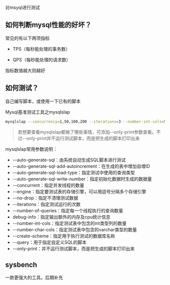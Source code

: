 对msyql进行测试



## 如何判断mysql性能的好坏？

常见的有以下两项指标

- TPS（每秒能处理的事务数）

- QPS（每秒能处理的请求数）

指标数值越大则越好



## 如何测试？

自己编写脚本，或使用一下已有的脚本 

Mysql基准测试工具之mysqlslap

```bash
mysqlslap --concurrency=1,50,100,200 --iterations=3 --number-int-cols=5 --number-char-cols=5 --auto-generate-sql  --auto-generate-sql-add-autoincrement --engine=myisam,innodb --number-of-queres=10 --create-schema=sbtest
```

> 若想要查看mysqlslap都做了哪些事情，可添加--only-print参数查看。不过--only-print并不运行测试脚本，而是把生成的脚本打印出来

mysqlslap常用参数说明：

- --auto-generate-sql：由系统自动生成SQL脚本进行测试
- --auto-generate-sql-add-autoincrement：在生成的表中增加自增ID
- --auto-generate-sql-load-type：指定测试中使用的查询类型
- --auto-generate-sql-write-number：指定初始化数据时生成的数据量
- --concurrent：指定并发线程的数量
- --engine：指定要测试表的存储引擎，可以用逗号分隔多个存储引擎
- --no-drop：指定不清理测试数据
- --iterations：指定测试运行的次数
- --number-of-queries：指定每一个线程执行的查询数量
- debug-info：指定输出额外的内存及cpu统计信息
- --number-int-cols：指定测试表中包含的int类型列的数量
- --number-char-cols：指定测试表中包含的varchar类型的数量
- --create-scheme：指定用于执行测试的数据库名称
- --query：用于指定自定义SQL的脚本
- --only-print：并不运行测试脚本，而是把生成的脚本打印出来



## sysbench

一款更强大的工具。后期补充